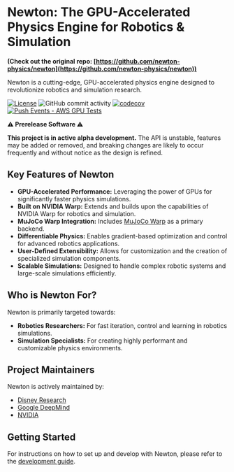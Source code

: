 # Newton: The GPU-Accelerated Physics Engine for Robotics & Simulation

**(Check out the original repo: [https://github.com/newton-physics/newton](https://github.com/newton-physics/newton))**

Newton is a cutting-edge, GPU-accelerated physics engine designed to revolutionize robotics and simulation research.

[![License](https://img.shields.io/badge/License-Apache_2.0-blue.svg)](https://opensource.org/licenses/Apache-2.0)
![GitHub commit activity](https://img.shields.io/github/commit-activity/m/newton-physics/newton/main)
[![codecov](https://codecov.io/gh/newton-physics/newton/graph/badge.svg?token=V6ZXNPAWVG)](https://codecov.io/gh/newton-physics/newton)
[![Push Events - AWS GPU Tests](https://github.com/newton-physics/newton/actions/workflows/push_aws_gpu_tests.yml/badge.svg)](https://github.com/newton-physics/newton/actions/workflows/push_aws_gpu_tests.yml)

**⚠️ Prerelease Software ⚠️**

**This project is in active alpha development.** The API is unstable, features may be added or removed, and
breaking changes are likely to occur frequently and without notice as the design is refined.

## Key Features of Newton

*   **GPU-Accelerated Performance:** Leveraging the power of GPUs for significantly faster physics simulations.
*   **Built on NVIDIA Warp:** Extends and builds upon the capabilities of NVIDIA Warp for robotics and simulation.
*   **MuJoCo Warp Integration:** Includes [MuJoCo Warp](https://github.com/google-deepmind/mujoco_warp) as a primary backend.
*   **Differentiable Physics:** Enables gradient-based optimization and control for advanced robotics applications.
*   **User-Defined Extensibility:** Allows for customization and the creation of specialized simulation components.
*   **Scalable Simulations:** Designed to handle complex robotic systems and large-scale simulations efficiently.

## Who is Newton For?

Newton is primarily targeted towards:

*   **Robotics Researchers:** For fast iteration, control and learning in robotics simulations.
*   **Simulation Specialists:** For creating highly performant and customizable physics environments.

## Project Maintainers

Newton is actively maintained by:

*   [Disney Research](https://www.disneyresearch.com/)
*   [Google DeepMind](https://deepmind.google/)
*   [NVIDIA](https://www.nvidia.com/)

## Getting Started

For instructions on how to set up and develop with Newton, please refer to the [development guide](https://newton-physics.github.io/newton/development-guide.html).